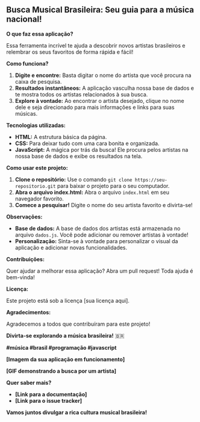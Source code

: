##  **Busca Musical Brasileira: Seu guia para a música nacional!**

**O que faz essa aplicação?**

Essa ferramenta incrível te ajuda a descobrir novos artistas brasileiros e relembrar os seus favoritos de forma rápida e fácil! 

**Como funciona?**

1. **Digite e encontre:** Basta digitar o nome do artista que você procura na caixa de pesquisa.
2. **Resultados instantâneos:** A aplicação vasculha nossa base de dados e te mostra todos os artistas relacionados à sua busca.
3. **Explore à vontade:** Ao encontrar o artista desejado, clique no nome dele e seja direcionado para mais informações e links para suas músicas.

**Tecnologias utilizadas:**

* **HTML:** A estrutura básica da página.
* **CSS:** Para deixar tudo com uma cara bonita e organizada.
* **JavaScript:** A mágica por trás da busca! Ele procura pelos artistas na nossa base de dados e exibe os resultados na tela.

**Como usar este projeto:**

1. **Clone o repositório:** Use o comando `git clone https://seu-repositorio.git` para baixar o projeto para o seu computador.
2. **Abra o arquivo index.html:** Abra o arquivo `index.html` em seu navegador favorito.
3. **Comece a pesquisar!** Digite o nome do seu artista favorito e divirta-se!

**Observações:**

* **Base de dados:** A base de dados dos artistas está armazenada no arquivo `dados.js`. Você pode adicionar ou remover artistas à vontade!
* **Personalização:** Sinta-se à vontade para personalizar o visual da aplicação e adicionar novas funcionalidades.

**Contribuições:**

Quer ajudar a melhorar essa aplicação? Abra um pull request! Toda ajuda é bem-vinda!

**Licença:**

Este projeto está sob a licença [sua licença aqui].

**Agradecimentos:**

Agradecemos a todos que contribuíram para este projeto! 

**Divirta-se explorando a música brasileira!** 🇧🇷

**#música #brasil #programação #javascript**

**[Imagem da sua aplicação em funcionamento]**

**[GIF demonstrando a busca por um artista]**

**Quer saber mais?**

* **[Link para a documentação]**
* **[Link para o issue tracker]**

**Vamos juntos divulgar a rica cultura musical brasileira!** 

